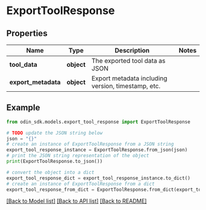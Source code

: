 # ExportToolResponse


## Properties

Name | Type | Description | Notes
------------ | ------------- | ------------- | -------------
**tool_data** | **object** | The exported tool data as JSON | 
**export_metadata** | **object** | Export metadata including version, timestamp, etc. | 

## Example

```python
from odin_sdk.models.export_tool_response import ExportToolResponse

# TODO update the JSON string below
json = "{}"
# create an instance of ExportToolResponse from a JSON string
export_tool_response_instance = ExportToolResponse.from_json(json)
# print the JSON string representation of the object
print(ExportToolResponse.to_json())

# convert the object into a dict
export_tool_response_dict = export_tool_response_instance.to_dict()
# create an instance of ExportToolResponse from a dict
export_tool_response_from_dict = ExportToolResponse.from_dict(export_tool_response_dict)
```
[[Back to Model list]](../README.md#documentation-for-models) [[Back to API list]](../README.md#documentation-for-api-endpoints) [[Back to README]](../README.md)


